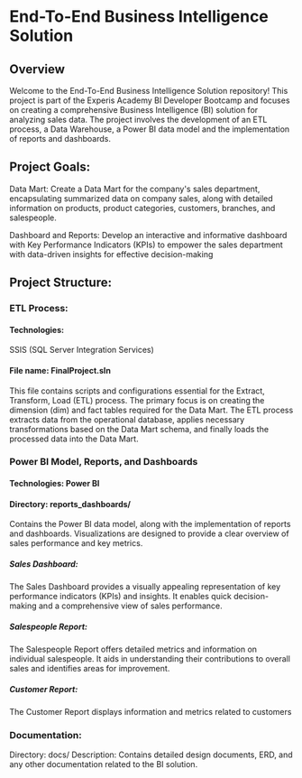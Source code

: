 
# End-To-End Business Intelligence Solution
## Overview

Welcome to the End-To-End Business Intelligence Solution repository! This project is part of the Experis Academy BI Developer Bootcamp and focuses on creating a comprehensive Business Intelligence (BI) solution for analyzing sales data.
The project involves the development of an ETL process, a Data Warehouse, a Power BI data model and the implementation of reports and dashboards.


## Project Goals:

Data Mart:
Create a Data Mart for the company's sales department, encapsulating summarized data on company sales, along with detailed information on products, product categories, customers, branches, and salespeople.

Dashboard and Reports:
Develop an interactive and informative dashboard with Key Performance Indicators (KPIs) to empower the sales department with data-driven insights for effective decision-making

## Project Structure:
### ETL Process:
#### Technologies: 
SSIS (SQL Server Integration Services)
#### File name: FinalProject.sln
This file contains scripts and configurations essential for the Extract, Transform, Load (ETL) process. The primary focus is on creating the dimension (dim) and fact tables required for the Data Mart. 
The ETL process extracts data from the operational database, applies necessary transformations based on the Data Mart schema, and finally loads the processed data into the Data Mart.

### Power BI Model, Reports, and Dashboards
#### Technologies: Power BI
#### Directory: reports_dashboards/
Contains the Power BI data model, along with the implementation of reports and dashboards. Visualizations are designed to provide a clear overview of sales performance and key metrics.

##### Sales Dashboard:
The Sales Dashboard provides a visually appealing representation of key performance indicators (KPIs) and insights. It enables quick decision-making and a comprehensive view of sales performance.

##### Salespeople Report:
The Salespeople Report offers detailed metrics and information on individual salespeople. It aids in understanding their contributions to overall sales and identifies areas for improvement.

##### Customer Report:
The Customer Report displays information and metrics related to customers

### Documentation:
Directory: docs/
Description: Contains detailed design documents, ERD, and any other documentation related to the BI solution.








